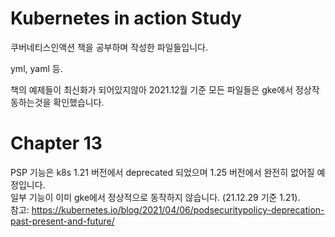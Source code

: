 # Kubernetes in action Study

쿠버네티스인액션 책을 공부하며 작성한 파일들입니다.

yml, yaml 등.

책의 예제들이 최신화가 되어있지않아 2021.12월 기준 모든 파일들은 gke에서 정상작동하는것을 확인했습니다.

# Chapter 13
PSP 기능은 k8s 1.21 버전에서 deprecated 되었으며 1.25 버전에서 완전히 없어질 예정입니다.   
일부 기능이 이미 gke에서 정상적으로 동작하지 않습니다. (21.12.29 기준 1.21).  
참고: https://kubernetes.io/blog/2021/04/06/podsecuritypolicy-deprecation-past-present-and-future/
